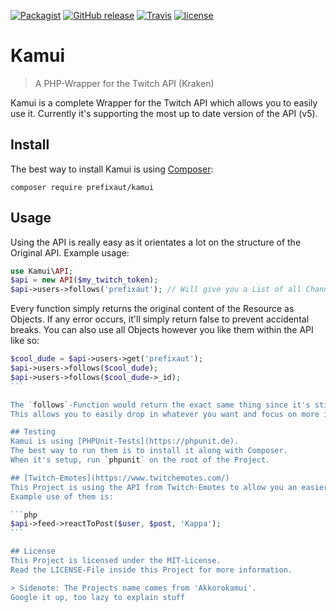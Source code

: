 [![Packagist](https://img.shields.io/packagist/v/prefixaut/kamui.svg?style=flat-square)](https://packagist.org/packages/prefixaut/kamui)
[![GitHub release](https://img.shields.io/github/release/prefixaut/kamui.svg?style=flat-square)](https://github.com/prefixaut/Kamui/releases)
[![Travis](https://img.shields.io/travis/prefixaut/kamui.svg?style=flat-square)](https://travis-ci.org/prefixaut/Kamui)
[![license](https://img.shields.io/github/license/prefixaut/kamui.svg?style=flat-square)](https://github.com/prefixaut/Kamui/blob/master/LICENSE)
# Kamui
> A PHP-Wrapper for the Twitch API (Kraken)

Kamui is a complete Wrapper for the Twitch API which allows you to easily use it.
Currently it's supporting the most up to date version of the API (v5).

## Install
The best way to install Kamui is using [Composer](https://getcomposer.org):
```
composer require prefixaut/kamui 
```

## Usage
Using the API is really easy as it orientates a lot on the structure of the Original API.
Example usage:

```php
use Kamui\API;
$api = new API($my_twitch_token);
$api->users->follows('prefixaut'); // Will give you a List of all Channels I follow
```

Every function simply returns the original content of the Resource as Objects.
If any error occurs, it'll simply return false to prevent accidental breaks.
You can also use all Objects however you like them within the API like so:

````php
$cool_dude = $api->users->get('prefixaut');
$api->users->follows($cool_dude);
$api->users->follows($cool_dude->_id);
```

The `follows`-Function would return the exact same thing since it's still the same user.
This allows you to easily drop in whatever you want and focus on more important stuff.

## Testing
Kamui is using [PHPUnit-Tests](https://phpunit.de).
The best way to run them is to install it along with Composer.
When it's setup, run `phpunit` on the root of the Project.

## [Twitch-Emotes](https://www.twitchemotes.com/)
This Project is using the API from Twitch-Emotes to allow you an easier usage of them.
Example use of them is:

```php
$api->feed->reactToPost($user, $post, 'Kappa');
```

## License
This Project is licensed under the MIT-License.
Read the LICENSE-File inside this Project for more information.

> Sidenote: The Projects name comes from 'Akkorokamui'.
Google it up, too lazy to explain stuff
